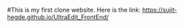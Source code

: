 #This is my first clone website.
Here is the link:
https://sujit-hegde.github.io/UltraEdit_FrontEnd/
